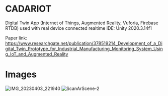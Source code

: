 # CADARIOT

Digital Twin App (Internet of Things, Augmented Reality, Vuforia, Firebase RTDB) used with real device connected realtime
IDE: Unity 2020.3.14f1

Paper link: https://www.researchgate.net/publication/378519214_Development_of_a_Digital_Twin_Prototype_for_Industrial_Manufacturing_Monitoring_System_Using_IoT_and_Augmented_Reality

# Images
![IMG_20230403_221940](https://github.com/user-attachments/assets/3b55eb3d-5a9c-4160-a08c-d9f97e448cba)
![ScanArScene-2](https://github.com/user-attachments/assets/10798a5f-d7c1-4706-9ef1-bffd1ab1479b)

